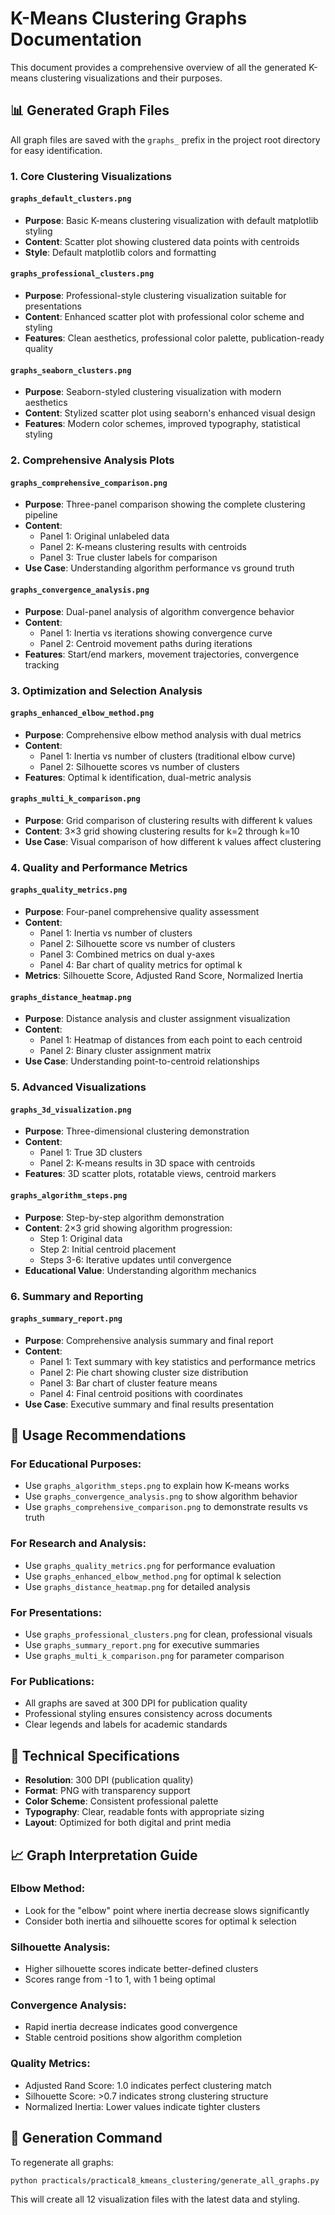 # K-Means Clustering Graphs Documentation

This document provides a comprehensive overview of all the generated K-means clustering visualizations and their purposes.

## 📊 Generated Graph Files

All graph files are saved with the `graphs_` prefix in the project root directory for easy identification.

### 1. Core Clustering Visualizations

#### `graphs_default_clusters.png`
- **Purpose**: Basic K-means clustering visualization with default matplotlib styling
- **Content**: Scatter plot showing clustered data points with centroids
- **Style**: Default matplotlib colors and formatting

#### `graphs_professional_clusters.png`
- **Purpose**: Professional-style clustering visualization suitable for presentations
- **Content**: Enhanced scatter plot with professional color scheme and styling
- **Features**: Clean aesthetics, professional color palette, publication-ready quality

#### `graphs_seaborn_clusters.png`
- **Purpose**: Seaborn-styled clustering visualization with modern aesthetics
- **Content**: Stylized scatter plot using seaborn's enhanced visual design
- **Features**: Modern color schemes, improved typography, statistical styling

### 2. Comprehensive Analysis Plots

#### `graphs_comprehensive_comparison.png`
- **Purpose**: Three-panel comparison showing the complete clustering pipeline
- **Content**: 
  - Panel 1: Original unlabeled data
  - Panel 2: K-means clustering results with centroids
  - Panel 3: True cluster labels for comparison
- **Use Case**: Understanding algorithm performance vs ground truth

#### `graphs_convergence_analysis.png`
- **Purpose**: Dual-panel analysis of algorithm convergence behavior
- **Content**:
  - Panel 1: Inertia vs iterations showing convergence curve
  - Panel 2: Centroid movement paths during iterations
- **Features**: Start/end markers, movement trajectories, convergence tracking

### 3. Optimization and Selection Analysis

#### `graphs_enhanced_elbow_method.png`
- **Purpose**: Comprehensive elbow method analysis with dual metrics
- **Content**:
  - Panel 1: Inertia vs number of clusters (traditional elbow curve)
  - Panel 2: Silhouette scores vs number of clusters
- **Features**: Optimal k identification, dual-metric analysis

#### `graphs_multi_k_comparison.png`
- **Purpose**: Grid comparison of clustering results with different k values
- **Content**: 3×3 grid showing clustering results for k=2 through k=10
- **Use Case**: Visual comparison of how different k values affect clustering

### 4. Quality and Performance Metrics

#### `graphs_quality_metrics.png`
- **Purpose**: Four-panel comprehensive quality assessment
- **Content**:
  - Panel 1: Inertia vs number of clusters
  - Panel 2: Silhouette score vs number of clusters
  - Panel 3: Combined metrics on dual y-axes
  - Panel 4: Bar chart of quality metrics for optimal k
- **Metrics**: Silhouette Score, Adjusted Rand Score, Normalized Inertia

#### `graphs_distance_heatmap.png`
- **Purpose**: Distance analysis and cluster assignment visualization
- **Content**:
  - Panel 1: Heatmap of distances from each point to each centroid
  - Panel 2: Binary cluster assignment matrix
- **Use Case**: Understanding point-to-centroid relationships

### 5. Advanced Visualizations

#### `graphs_3d_visualization.png`
- **Purpose**: Three-dimensional clustering demonstration
- **Content**:
  - Panel 1: True 3D clusters
  - Panel 2: K-means results in 3D space with centroids
- **Features**: 3D scatter plots, rotatable views, centroid markers

#### `graphs_algorithm_steps.png`
- **Purpose**: Step-by-step algorithm demonstration
- **Content**: 2×3 grid showing algorithm progression:
  - Step 1: Original data
  - Step 2: Initial centroid placement
  - Steps 3-6: Iterative updates until convergence
- **Educational Value**: Understanding algorithm mechanics

### 6. Summary and Reporting

#### `graphs_summary_report.png`
- **Purpose**: Comprehensive analysis summary and final report
- **Content**:
  - Panel 1: Text summary with key statistics and performance metrics
  - Panel 2: Pie chart showing cluster size distribution
  - Panel 3: Bar chart of cluster feature means
  - Panel 4: Final centroid positions with coordinates
- **Use Case**: Executive summary and final results presentation

## 🎯 Usage Recommendations

### For Educational Purposes:
- Use `graphs_algorithm_steps.png` to explain how K-means works
- Use `graphs_convergence_analysis.png` to show algorithm behavior
- Use `graphs_comprehensive_comparison.png` to demonstrate results vs truth

### For Research and Analysis:
- Use `graphs_quality_metrics.png` for performance evaluation
- Use `graphs_enhanced_elbow_method.png` for optimal k selection
- Use `graphs_distance_heatmap.png` for detailed analysis

### For Presentations:
- Use `graphs_professional_clusters.png` for clean, professional visuals
- Use `graphs_summary_report.png` for executive summaries
- Use `graphs_multi_k_comparison.png` for parameter comparison

### For Publications:
- All graphs are saved at 300 DPI for publication quality
- Professional styling ensures consistency across documents
- Clear legends and labels for academic standards

## 🔧 Technical Specifications

- **Resolution**: 300 DPI (publication quality)
- **Format**: PNG with transparency support
- **Color Scheme**: Consistent professional palette
- **Typography**: Clear, readable fonts with appropriate sizing
- **Layout**: Optimized for both digital and print media

## 📈 Graph Interpretation Guide

### Elbow Method:
- Look for the "elbow" point where inertia decrease slows significantly
- Consider both inertia and silhouette scores for optimal k selection

### Silhouette Analysis:
- Higher silhouette scores indicate better-defined clusters
- Scores range from -1 to 1, with 1 being optimal

### Convergence Analysis:
- Rapid inertia decrease indicates good convergence
- Stable centroid positions show algorithm completion

### Quality Metrics:
- Adjusted Rand Score: 1.0 indicates perfect clustering match
- Silhouette Score: >0.7 indicates strong clustering structure
- Normalized Inertia: Lower values indicate tighter clusters

## 🚀 Generation Command

To regenerate all graphs:
```bash
python practicals/practical8_kmeans_clustering/generate_all_graphs.py
```

This will create all 12 visualization files with the latest data and styling.